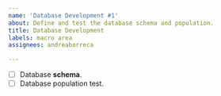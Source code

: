 ```yaml
---
name: 'Database Development #1'
about: Define and test the database schema and population.
title: Database Development
labels: macro area
assignees: andreaborreca

---
```


- [ ] Database **schema**.
- [ ] Database population test.
